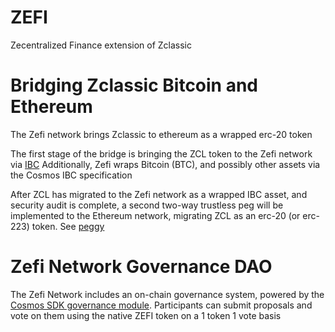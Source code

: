 # ZEFI
Zecentralized Finance extension of Zclassic

# Bridging Zclassic Bitcoin and Ethereum
The Zefi network brings Zclassic to ethereum as a wrapped erc-20 token

The first stage of the bridge is bringing the ZCL token to the Zefi network via [IBC](https://cosmos.network/ibc)
Additionally, Zefi wraps Bitcoin (BTC), and possibly other assets via the Cosmos IBC specification

After ZCL has migrated to the Zefi network as a wrapped IBC asset, and security audit is complete, a second two-way trustless peg will be implemented to the Ethereum network, migrating ZCL as an erc-20 (or erc-223) token.  See [peggy](https://github.com/cosmos/peggy)

# Zefi Network Governance DAO

The Zefi Network includes an on-chain governance system, powered by the [Cosmos SDK governance module](https://docs.cosmos.network/master/modules/gov/
).  Participants can submit proposals and vote on them using the native ZEFI token on a 1 token 1 vote basis
